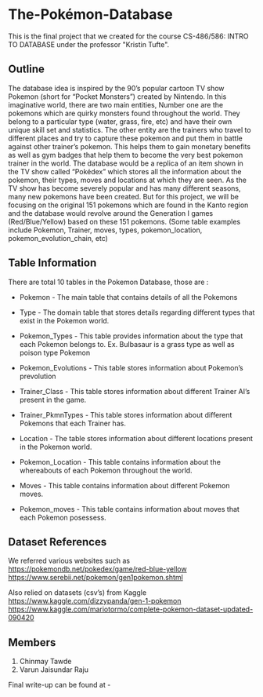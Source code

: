 # The-Pokémon-Database
This is the final project that we created for the course CS-486/586: INTRO TO DATABASE under the professor "Kristin Tufte".

## Outline

The database idea is inspired by the 90’s popular cartoon TV show Pokemon (short for “Pocket Monsters”) created by Nintendo. In this imaginative world, there are two main entities, Number one are the pokemons which are quirky monsters found throughout the world. They belong to a particular type (water, grass, fire, etc) and have their own unique skill set and statistics. The other entity are the trainers who travel to different places and try to capture these pokemon and put them in battle against other trainer’s pokemon. This helps them to gain monetary benefits as well as gym badges that help them to become the very best pokemon trainer in the world.
The database would be a replica of an item shown in the TV show called “Pokédex” which stores all the information about the pokemon, their types, moves and locations at which they are seen. As the TV show has become severely popular and has many different seasons, many new pokemons have been created.
But for this project, we will be focusing on the original 151 pokemons which are found in the Kanto region and the database would revolve around the Generation I games (Red/Blue/Yellow) based on these 151 pokemons. (Some table examples include Pokemon, Trainer, moves, types, pokemon_location, pokemon_evolution_chain, etc)

## Table Information 
There are total 10 tables in the Pokemon Database, those are :

* Pokemon - The main table that contains details of all the Pokemons

* Type - The domain table that stores details regarding different types that exist in the Pokemon world.

* Pokemon_Types - This table provides information about the type that each Pokemon belongs to. Ex. Bulbasaur is a grass type as well as poison type Pokemon

* Pokemon_Evolutions - This table stores information about Pokemon’s prevolution

* Trainer_Class - This table stores information about different Trainer AI’s present in the game.

* Trainer_PkmnTypes - This table stores information about different Pokemons that each Trainer has.

* Location - The table stores information about different locations present in the Pokemon world.

* Pokemon_Location - This table contains information about the whereabouts of each Pokemon throughout the world.

* Moves - This table contains information about different Pokemon moves. 

* Pokemon_moves - This table contains information about moves that each Pokemon posessess. 

## Dataset References
We referred various websites such as 
https://pokemondb.net/pokedex/game/red-blue-yellow
https://www.serebii.net/pokemon/gen1pokemon.shtml

Also relied on datasets (csv’s) from Kaggle 
https://www.kaggle.com/dizzypanda/gen-1-pokemon
https://www.kaggle.com/mariotormo/complete-pokemon-dataset-updated-090420

## Members
1. Chinmay Tawde
2. Varun Jaisundar Raju

Final write-up can be found at - 
